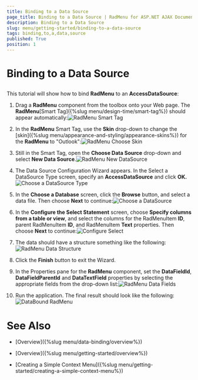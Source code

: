 ```yaml
---
title: Binding to a Data Source
page_title: Binding to a Data Source | RadMenu for ASP.NET AJAX Documentation
description: Binding to a Data Source
slug: menu/getting-started/binding-to-a-data-source
tags: binding,to,a,data,source
published: True
position: 1
---
```


# Binding to a Data Source



## 

This tutorial will show how to bind **RadMenu** to an **AccessDataSource**:

1. Drag a **RadMenu** component from the toolbox onto your Web page. The **RadMenu**[Smart Tag]({%slug menu/design-time/smart-tag%}) should appear automatically:![RadMenu Smart Tag](images/menu_smarttag.png)

1. In the **RadMenu** Smart Tag, use the **Skin** drop-down to change the [skin]({%slug menu/appearance-and-styling/appearance-skins%}) for the **RadMenu** to "Outlook":![RadMenu Choose Skin](images/menu_chooseskin.png)

1. Still in the Smart Tag, open the **Choose Data Source** drop-down and select **New Data Source**.![RadMenu New DataSource](images/menu_newdatasource.png)

1. The Data Source Configuration Wizard appears. In the Select a DataSource Type screen, specify an **AccessDataSource** and click **OK.**![Choose a DataSource Type](images/menu_chooseadatasourcetype.png)

1. In the **Choose a Database** screen, click the **Browse** button, and select a data file. Then choose **Next** to continue:![Choose a DataSource](images/menu_chooseadatabase.png)

1. In the **Configure the Select Statement** screen, choose **Specify columns from a table or view**, and select the columns for the RadMenuItem **ID**, parent RadMenuItem **ID**, and RadMenuItem **Text** properties. Then choose **Next** to continue:![Configure Select](images/menu_configureselect.png)

1. The data should have a structure something like the following:![RadMenu Data Structure](images/menu_datastructure.png)

1. Click the **Finish** button to exit the Wizard.

1. In the Properties pane for the **RadMenu** component, set the **DataFieldId**, **DataFieldParentId** and **DataTextField** properties by selecting the appropriate fields from the drop-down list:![RadMenu Data Fields](images/menu_datafields.png)

1. Run the application. The final result should look like the following:![DataBound RadMenu](images/menu_databoundmenu.png)

# See Also

 * [Overview]({%slug menu/data-binding/overview%})

 * [Overview]({%slug menu/getting-started/overview%})

 * [Creating a Simple Context Menu]({%slug menu/getting-started/creating-a-simple-context-menu%})
